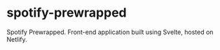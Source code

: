 # spotify-prewrapped
Spotify Prewrapped. Front-end application built using Svelte, hosted on Netlify.
